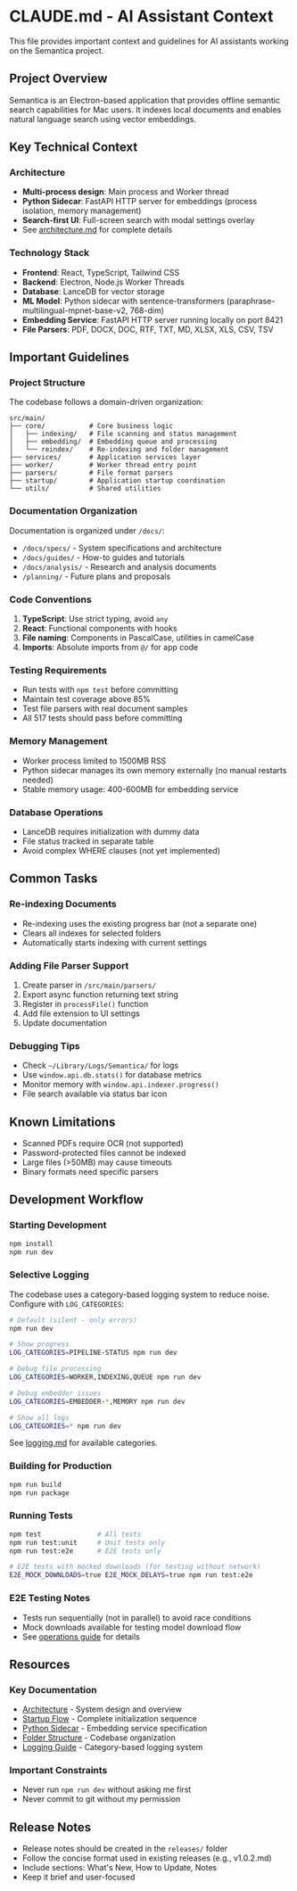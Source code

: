 # CLAUDE.md - AI Assistant Context

This file provides important context and guidelines for AI assistants working on the Semantica project.

## Project Overview

Semantica is an Electron-based application that provides offline semantic search capabilities for Mac users. It indexes local documents and enables natural language search using vector embeddings.

## Key Technical Context

### Architecture
- **Multi-process design**: Main process and Worker thread
- **Python Sidecar**: FastAPI HTTP server for embeddings (process isolation, memory management)
- **Search-first UI**: Full-screen search with modal settings overlay
- See [architecture.md](./docs/specs/02-architecture.md) for complete details

### Technology Stack
- **Frontend**: React, TypeScript, Tailwind CSS
- **Backend**: Electron, Node.js Worker Threads
- **Database**: LanceDB for vector storage
- **ML Model**: Python sidecar with sentence-transformers (paraphrase-multilingual-mpnet-base-v2, 768-dim)
- **Embedding Service**: FastAPI HTTP server running locally on port 8421
- **File Parsers**: PDF, DOCX, DOC, RTF, TXT, MD, XLSX, XLS, CSV, TSV

## Important Guidelines

### Project Structure
The codebase follows a domain-driven organization:
```
src/main/
├── core/           # Core business logic
│   ├── indexing/   # File scanning and status management
│   ├── embedding/  # Embedding queue and processing
│   └── reindex/    # Re-indexing and folder management
├── services/       # Application services layer
├── worker/         # Worker thread entry point
├── parsers/        # File format parsers
├── startup/        # Application startup coordination
└── utils/          # Shared utilities
```

### Documentation Organization
Documentation is organized under `/docs/`:
- `/docs/specs/` - System specifications and architecture
- `/docs/guides/` - How-to guides and tutorials
- `/docs/analysis/` - Research and analysis documents
- `/planning/` - Future plans and proposals

### Code Conventions
1. **TypeScript**: Use strict typing, avoid `any`
2. **React**: Functional components with hooks
3. **File naming**: Components in PascalCase, utilities in camelCase
4. **Imports**: Absolute imports from `@/` for app code

### Testing Requirements
- Run tests with `npm test` before committing
- Maintain test coverage above 85%
- Test file parsers with real document samples
- All 517 tests should pass before committing

### Memory Management
- Worker process limited to 1500MB RSS
- Python sidecar manages its own memory externally (no manual restarts needed)
- Stable memory usage: 400-600MB for embedding service

### Database Operations
- LanceDB requires initialization with dummy data
- File status tracked in separate table
- Avoid complex WHERE clauses (not yet implemented)

## Common Tasks

### Re-indexing Documents
- Re-indexing uses the existing progress bar (not a separate one)
- Clears all indexes for selected folders
- Automatically starts indexing with current settings

### Adding File Parser Support
1. Create parser in `/src/main/parsers/`
2. Export async function returning text string
3. Register in `processFile()` function
4. Add file extension to UI settings
5. Update documentation

### Debugging Tips
- Check `~/Library/Logs/Semantica/` for logs
- Use `window.api.db.stats()` for database metrics
- Monitor memory with `window.api.indexer.progress()`
- File search available via status bar icon

## Known Limitations
- Scanned PDFs require OCR (not supported)
- Password-protected files cannot be indexed
- Large files (>50MB) may cause timeouts
- Binary formats need specific parsers

## Development Workflow

### Starting Development
```bash
npm install
npm run dev
```

### Selective Logging
The codebase uses a category-based logging system to reduce noise. Configure with `LOG_CATEGORIES`:

```bash
# Default (silent - only errors)
npm run dev

# Show progress
LOG_CATEGORIES=PIPELINE-STATUS npm run dev

# Debug file processing
LOG_CATEGORIES=WORKER,INDEXING,QUEUE npm run dev

# Debug embedder issues
LOG_CATEGORIES=EMBEDDER-*,MEMORY npm run dev

# Show all logs
LOG_CATEGORIES=* npm run dev
```

See [logging.md](./docs/guides/logging.md) for available categories.

### Building for Production
```bash
npm run build
npm run package
```

### Running Tests
```bash
npm test              # All tests
npm run test:unit     # Unit tests only
npm run test:e2e      # E2E tests only

# E2E tests with mocked downloads (for testing without network)
E2E_MOCK_DOWNLOADS=true E2E_MOCK_DELAYS=true npm run test:e2e
```

### E2E Testing Notes
- Tests run sequentially (not in parallel) to avoid race conditions
- Mock downloads available for testing model download flow
- See [operations guide](./docs/specs/04-operations.md#e2e-testing-configuration) for details

## Resources

### Key Documentation
- [Architecture](./docs/specs/02-architecture.md) - System design and overview
- [Startup Flow](./docs/specs/08-startup-flow.md) - Complete initialization sequence
- [Python Sidecar](./docs/specs/python-sidecar.md) - Embedding service specification
- [Folder Structure](./docs/specs/12-folder-structure.md) - Codebase organization
- [Logging Guide](./docs/guides/logging.md) - Category-based logging system

### Important Constraints
- Never run `npm run dev` without asking me first
- Never commit to git without my permission

## Release Notes
- Release notes should be created in the `releases/` folder
- Follow the concise format used in existing releases (e.g., v1.0.2.md)
- Include sections: What's New, How to Update, Notes
- Keep it brief and user-focused